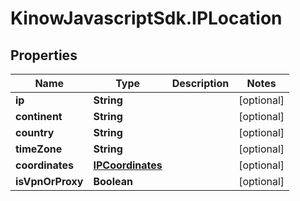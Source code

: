 # KinowJavascriptSdk.IPLocation

## Properties
Name | Type | Description | Notes
------------ | ------------- | ------------- | -------------
**ip** | **String** |  | [optional] 
**continent** | **String** |  | [optional] 
**country** | **String** |  | [optional] 
**timeZone** | **String** |  | [optional] 
**coordinates** | [**IPCoordinates**](IPCoordinates.md) |  | [optional] 
**isVpnOrProxy** | **Boolean** |  | [optional] 


